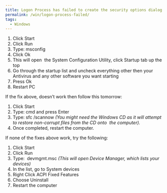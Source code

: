 ```yaml
---
title: Logon Process has failed to create the security options dialog
permalink: /win/logon-process-failed/
tags:
  - Windows
---
```

  1. Click Start
  2. Click Run
  3. Type: msconfig
  4. Click Ok
  5. This will open  the System Configuration Utility, click Startup tab up the top
  6. Go through the startup list and uncheck everything other then your Antivirus and any other software you want starting
  7. Press Ok
  8. Restart PC

If the fix above, doesn&#8217;t work then follow this tomorrow:

  1. Click Start
  2. Type: cmd and press Enter
  3. Type: sfc /scannow _(You might need the Windows CD as it will attempt to restore non-corrupt files from the CD onto  the computer)._
  4. Once completed, restart the computer.

If none of the fixes above work, try the following:

  1. Click Start
  2. Click Run
  3. Type:  devmgmt.msc _(This will open Device Manager, which lists your devices)_
  4. In the list, go to System devices
  5. Right Click ACPI Fixed Features
  6. Choose Uninstall
  7. Restart the computer
